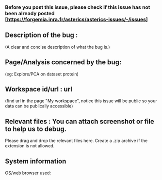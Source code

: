 ### Before you post this issue, please check if this issue has not been already posted [https://forgemia.inra.fr/asterics/asterics-issues/-/issues] ###

## Description of the bug : 
(A clear and concise description of what the bug is.)

## Page/Analysis concerned by the bug: 
(eg: Explore/PCA on dataset protein)

## Workspace id/url : url
(find url in the page "My workspace", 
notice this issue will be public so your data can be publically accessible)

## Relevant files : You can attach screenshot or file to help us to debug.
Please drag and drop the relevant files here. Create a .zip archive if the extension is not allowed.

## System information
OS/web browser used: 
